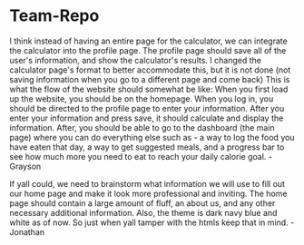 # Team-Repo

I think instead of having an entire page for the calculator, we can integrate the calculator into the profile page. The profile page should save all of the user's information, and show the calculator's results. I changed the calculator page's format to better accommodate this, but it is not done (not saving information when you go to a different page and come back)
This is what the flow of the website should somewhat be like: When you first load up the website, you should be on the homepage. When you log in, you should be directed to the profile page to enter your information. After you enter your information and press save, it should calculate and display the information. After, you should be able to go to the dashboard (the main page) where you can do everything else such as - a way to log the food you have eaten that day, a way to get suggested meals, and a progress bar to see how much more you need to eat to reach your daily calorie goal. - Grayson


If yall could, we need to brainstorm what information we will use to fill out our home page and make it look more professional and inviting. The home page should contain a large amount of fluff, an about us, and any other necessary additional information. 
Also, the theme is dark navy blue and white as of now. So just when yall tamper with the htmls keep that in mind. - Jonathan


